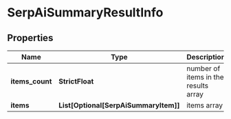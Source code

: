 # SerpAiSummaryResultInfo


## Properties

| Name | Type | Description | Notes |
|------------ | ------------- | ------------- | -------------|
**items_count** | **StrictFloat** | number of items in the results array |[optional]|
**items** | **List[Optional[SerpAiSummaryItem]]** | items array |[optional]|